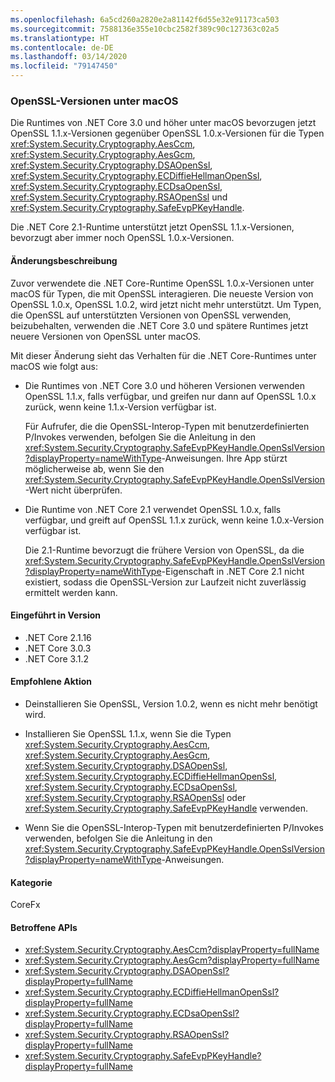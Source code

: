```yaml
---
ms.openlocfilehash: 6a5cd260a2820e2a81142f6d55e32e91173ca503
ms.sourcegitcommit: 7588136e355e10cbc2582f389c90c127363c02a5
ms.translationtype: HT
ms.contentlocale: de-DE
ms.lasthandoff: 03/14/2020
ms.locfileid: "79147450"
---
```

### <a name="openssl-versions-on-macos"></a>OpenSSL-Versionen unter macOS

Die Runtimes von .NET Core 3.0 und höher unter macOS bevorzugen jetzt OpenSSL 1.1.x-Versionen gegenüber OpenSSL 1.0.x-Versionen für die Typen <xref:System.Security.Cryptography.AesCcm>, <xref:System.Security.Cryptography.AesGcm>, <xref:System.Security.Cryptography.DSAOpenSsl>, <xref:System.Security.Cryptography.ECDiffieHellmanOpenSsl>, <xref:System.Security.Cryptography.ECDsaOpenSsl>, <xref:System.Security.Cryptography.RSAOpenSsl> und <xref:System.Security.Cryptography.SafeEvpPKeyHandle>.

Die .NET Core 2.1-Runtime unterstützt jetzt OpenSSL 1.1.x-Versionen, bevorzugt aber immer noch OpenSSL 1.0.x-Versionen.

#### <a name="change-description"></a>Änderungsbeschreibung

Zuvor verwendete die .NET Core-Runtime OpenSSL 1.0.x-Versionen unter macOS für Typen, die mit OpenSSL interagieren. Die neueste Version von OpenSSL 1.0.x, OpenSSL 1.0.2, wird jetzt nicht mehr unterstützt. Um Typen, die OpenSSL auf unterstützten Versionen von OpenSSL verwenden, beizubehalten, verwenden die .NET Core 3.0 und spätere Runtimes jetzt neuere Versionen von OpenSSL unter macOS.

Mit dieser Änderung sieht das Verhalten für die .NET Core-Runtimes unter macOS wie folgt aus:

- Die Runtimes von .NET Core 3.0 und höheren Versionen verwenden OpenSSL 1.1.x, falls verfügbar, und greifen nur dann auf OpenSSL 1.0.x zurück, wenn keine 1.1.x-Version verfügbar ist.

  Für Aufrufer, die die OpenSSL-Interop-Typen mit benutzerdefinierten P/Invokes verwenden, befolgen Sie die Anleitung in den <xref:System.Security.Cryptography.SafeEvpPKeyHandle.OpenSslVersion?displayProperty=nameWithType>-Anweisungen. Ihre App stürzt möglicherweise ab, wenn Sie den <xref:System.Security.Cryptography.SafeEvpPKeyHandle.OpenSslVersion>-Wert nicht überprüfen.

- Die Runtime von .NET Core 2.1 verwendet OpenSSL 1.0.x, falls verfügbar, und greift auf OpenSSL 1.1.x zurück, wenn keine 1.0.x-Version verfügbar ist.

  Die 2.1-Runtime bevorzugt die frühere Version von OpenSSL, da die <xref:System.Security.Cryptography.SafeEvpPKeyHandle.OpenSslVersion?displayProperty=nameWithType>-Eigenschaft in .NET Core 2.1 nicht existiert, sodass die OpenSSL-Version zur Laufzeit nicht zuverlässig ermittelt werden kann.

#### <a name="version-introduced"></a>Eingeführt in Version

- .NET Core 2.1.16
- .NET Core 3.0.3
- .NET Core 3.1.2

#### <a name="recommended-action"></a>Empfohlene Aktion

- Deinstallieren Sie OpenSSL, Version 1.0.2, wenn es nicht mehr benötigt wird.

- Installieren Sie OpenSSL 1.1.x, wenn Sie die Typen <xref:System.Security.Cryptography.AesCcm>, <xref:System.Security.Cryptography.AesGcm>, <xref:System.Security.Cryptography.DSAOpenSsl>, <xref:System.Security.Cryptography.ECDiffieHellmanOpenSsl>, <xref:System.Security.Cryptography.ECDsaOpenSsl>, <xref:System.Security.Cryptography.RSAOpenSsl> oder <xref:System.Security.Cryptography.SafeEvpPKeyHandle> verwenden.

- Wenn Sie die OpenSSL-Interop-Typen mit benutzerdefinierten P/Invokes verwenden, befolgen Sie die Anleitung in den <xref:System.Security.Cryptography.SafeEvpPKeyHandle.OpenSslVersion?displayProperty=nameWithType>-Anweisungen.

#### <a name="category"></a>Kategorie

CoreFx

#### <a name="affected-apis"></a>Betroffene APIs

- <xref:System.Security.Cryptography.AesCcm?displayProperty=fullName>
- <xref:System.Security.Cryptography.AesGcm?displayProperty=fullName>
- <xref:System.Security.Cryptography.DSAOpenSsl?displayProperty=fullName>
- <xref:System.Security.Cryptography.ECDiffieHellmanOpenSsl?displayProperty=fullName>
- <xref:System.Security.Cryptography.ECDsaOpenSsl?displayProperty=fullName>
- <xref:System.Security.Cryptography.RSAOpenSsl?displayProperty=fullName>
- <xref:System.Security.Cryptography.SafeEvpPKeyHandle?displayProperty=fullName>

<!--

### Affected APIs

- `T:System.Security.Cryptography.AesCcm``
- `T:System.Security.Cryptography.AesGcm`
- `T:System.Security.Cryptography.DSAOpenSsl`
- `T:System.Security.Cryptography.ECDiffieHellmanOpenSsl`
- `T:System.Security.Cryptography.ECDsaOpenSsl`
- `T:System.Security.Cryptography.RSAOpenSsl`
- `T:System.Security.Cryptography.SafeEvpPKeyHandle`

-->
